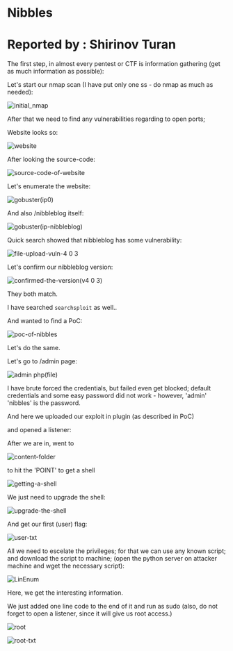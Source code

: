 # Nibbles

# Reported by : Shirinov Turan

The first step, in almost every pentest or CTF is information gathering (get as much information as possible):

Let's start our nmap scan (I have put only one ss - do nmap as much as needed):

![initial_nmap](https://github.com/user-attachments/assets/9bb9f87f-f5cf-4e76-b431-8d73f0249873)

After that we need to find any vulnerabilities regarding to open ports; 

Website looks so:

![website](https://github.com/user-attachments/assets/b1cfd3a7-21ef-44bc-8a42-a7c7936f51a9)

After looking the source-code:

![source-code-of-website](https://github.com/user-attachments/assets/2a0e04f8-38f2-4f65-96ab-4584a0953e63)

Let's enumerate the website:

![gobuster(ip0)](https://github.com/user-attachments/assets/58490e17-b937-48ab-9de2-472066999869)

And also /nibbleblog itself:

![gobuster(ip-nibbleblog)](https://github.com/user-attachments/assets/a9ad7c6b-e83d-4c43-be7e-a53013c931b4)

Quick search showed that nibbleblog has some vulnerability:

![file-upload-vuln-4 0 3](https://github.com/user-attachments/assets/28de7926-5020-465c-b237-cf83628608f8)

Let's confirm our nibbleblog version:

![confirmed-the-version(v4 0 3)](https://github.com/user-attachments/assets/043cd584-c94d-462f-869c-7d1b05316c6e)

They both match.

I have searched `searchsploit` as well..

And wanted to find a PoC:

![poc-of-nibbles](https://github.com/user-attachments/assets/97acf9f9-f427-451a-8bb7-b58468ad4d27)

Let's do the same.

Let's go to /admin page:

![admin php(file)](https://github.com/user-attachments/assets/57d0c8f5-85f9-4f1c-9da7-24cc7c85c94e)

I have brute forced the credentials, but failed even get blocked; default credentials and some easy password did not work - however,  'admin' 'nibbles' is the password.

And here we uploaded our exploit in plugin (as described in PoC)

and opened a listener:

After we are in, went to

![content-folder](https://github.com/user-attachments/assets/c81fbf4c-3836-4f93-b73e-cb845bb82ee8)

to hit the 'POINT' to get a shell

![getting-a-shell](https://github.com/user-attachments/assets/aebc265b-62a4-4846-a325-c0dd6b90bea4)

We just need to upgrade the shell:

![upgrade-the-shell](https://github.com/user-attachments/assets/b9f02de8-150a-482f-9716-b37de4939a4c)

And get our first (user) flag:

![user-txt](https://github.com/user-attachments/assets/6c6f3459-b588-4095-8371-c2434739ac5d)

All we need to escelate the privileges; for that we can use any known script; and download the script to machine; (open the python server on attacker machine and wget the necessary script):

![LinEnum](https://github.com/user-attachments/assets/8e18fb34-f673-417e-a393-baa6b111b5b6)

Here, we get the interesting information.

We just added one line code to the end of it and run as sudo (also, do not forget to open a listener, since it will give us root access.)

![root](https://github.com/user-attachments/assets/aed13925-d82d-44e6-8e15-c0468a89319e)

![root-txt](https://github.com/user-attachments/assets/7c70579a-0022-47c2-a817-6004e055276f)










































